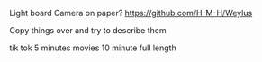 Light board
Camera on paper?
<https://github.com/H-M-H/Weylus>

Copy things over and try to describe them

tik tok
5 minutes movies
10 minute
full length
